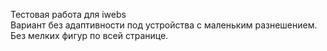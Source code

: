 Тестовая работа для iwebs <br>
Вариант без адаптивности под устройства с маленьким разнешением.
Без мелких фигур по всей странице.
